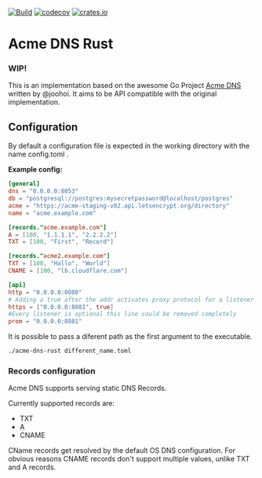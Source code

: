 [![Build](https://github.com/conblem/acme-dns-rust/workflows/Rust/badge.svg)](https://github.com/conblem/acme-dns-rust/actions)
[![codecov](https://codecov.io/gh/conblem/acme-dns-rust/branch/dev/graph/badge.svg)](https://codecov.io/gh/conblem/acme-dns-rust)
[![crates.io](https://img.shields.io/crates/v/acme-dns-rust)](https://crates.io/crates/acme-dns-rust)

# Acme DNS Rust
### WIP!

This is an implementation based on the awesome Go Project [Acme DNS](https://github.com/joohoi/acme-dns) written by @joohoi.
It aims to be API compatible with the original implementation.

## Configuration
By default a configuration file is expected in the working directory with the name config.toml .

**Example config:**
```toml
[general]
dns = "0.0.0.0:8053"
db = "postgresql://postgres:mysecretpassword@localhost/postgres"
acme = "https://acme-staging-v02.api.letsencrypt.org/directory"
name = "acme.example.com"

[records."acme.example.com"]
A = [100, "1.1.1.1", "2.2.2.2"]
TXT = [100, "First", "Record"]

[records."acme2.example.com"]
TXT = [100, "Hallo", "World"]
CNAME = [100, "lb.cloudflare.com"]

[api]
http = "0.0.0.0:8080"
# Adding a true after the addr activates proxy protocol for a listener
https = ["0.0.0.0:8081", true]
#Every listener is optional this line could be removed completely
prom = "0.0.0.0:8081"
```

It is possible to pass a diferent path as the first argument to the executable.
```bash
./acme-dns-rust different_name.toml
```

### Records configuration
Acme DNS supports serving static DNS Records.

Currently supported records are:
* TXT
* A
* CNAME

CName records get resolved by the default OS DNS configuration.
For obvious reasons CNAME records don't support multiple values, unlike TXT and A records.